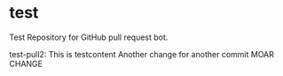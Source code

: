# test
Test Repository for GitHub pull request bot.

test-pull2: This is testcontent
Another change for another commit
MOAR CHANGE
